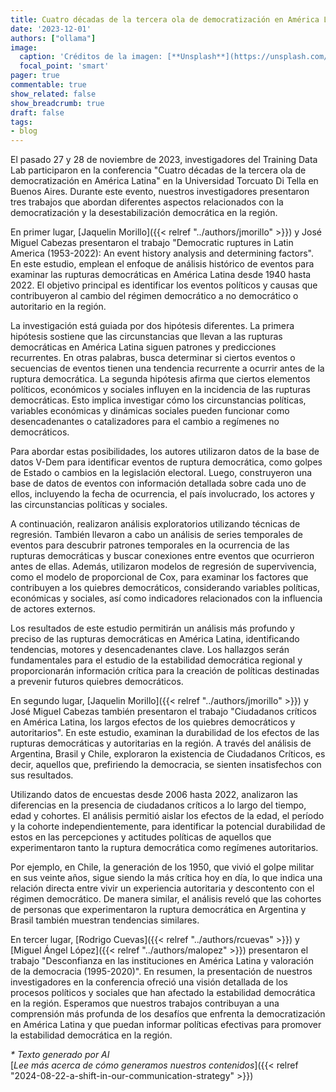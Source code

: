 ```yaml
---
title: Cuatro décadas de la tercera ola de democratización en América Latina. Aportes desde el Training Data Lab
date: '2023-12-01'
authors: ["ollama"]
image:
  caption: 'Créditos de la imagen: [**Unsplash**](https://unsplash.com/photos/cars-on-road-near-city-buildings-during-daytime-QhQ4WgX77G0)'
  focal_point: 'smart'
pager: true
commentable: true
show_related: false
show_breadcrumb: true
draft: false
tags:
- blog
---
```


El pasado 27 y 28 de noviembre de 2023, investigadores del Training Data Lab participaron en la conferencia "Cuatro décadas de la tercera ola de democratización en América Latina" en la Universidad Torcuato Di Tella en Buenos Aires. Durante este evento, nuestros investigadores presentaron tres trabajos que abordan diferentes aspectos relacionados con la democratización y la desestabilización democrática en la región.

<!--more-->

En primer lugar, [Jaquelin Morillo]({{< relref "../authors/jmorillo" >}}) y José Miguel Cabezas presentaron el trabajo "Democratic ruptures in Latin America (1953-2022): An event history analysis and determining factors". En este estudio, emplean el enfoque de análisis histórico de eventos para examinar las rupturas democráticas en América Latina desde 1940 hasta 2022. El objetivo principal es identificar los eventos políticos y causas que contribuyeron al cambio del régimen democrático a no democrático o autoritario en la región.

La investigación está guiada por dos hipótesis diferentes. La primera hipótesis sostiene que las circunstancias que llevan a las rupturas democráticas en América Latina siguen patrones y predicciones recurrentes. En otras palabras, busca determinar si ciertos eventos o secuencias de eventos tienen una tendencia recurrente a ocurrir antes de la ruptura democrática. La segunda hipótesis afirma que ciertos elementos políticos, económicos y sociales influyen en la incidencia de las rupturas democráticas. Esto implica investigar cómo los circunstancias políticas, variables económicas y dinámicas sociales pueden funcionar como desencadenantes o catalizadores para el cambio a regímenes no democráticos.

Para abordar estas posibilidades, los autores utilizaron datos de la base de datos V-Dem para identificar eventos de ruptura democrática, como golpes de Estado o cambios en la legislación electoral. Luego, construyeron una base de datos de eventos con información detallada sobre cada uno de ellos, incluyendo la fecha de ocurrencia, el país involucrado, los actores y las circunstancias políticas y sociales.

A continuación, realizaron análisis exploratorios utilizando técnicas de regresión. También llevaron a cabo un análisis de series temporales de eventos para descubrir patrones temporales en la ocurrencia de las rupturas democráticas y buscar conexiones entre eventos que ocurrieron antes de ellas. Además, utilizaron modelos de regresión de supervivencia, como el modelo de proporcional de Cox, para examinar los factores que contribuyen a los quiebres democráticos, considerando variables políticas, económicas y sociales, así como indicadores relacionados con la influencia de actores externos.

Los resultados de este estudio permitirán un análisis más profundo y preciso de las rupturas democráticas en América Latina, identificando tendencias, motores y desencadenantes clave. Los hallazgos serán fundamentales para el estudio de la estabilidad democrática regional y proporcionarán información crítica para la creación de políticas destinadas a prevenir futuros quiebres democráticos.

En segundo lugar, [Jaquelin Morillo]({{< relref "../authors/jmorillo" >}}) y José Miguel Cabezas también presentaron el trabajo "Ciudadanos críticos en América Latina, los largos efectos de los quiebres democráticos y autoritarios". En este estudio, examinan la durabilidad de los efectos de las rupturas democráticas y autoritarias en la región. A través del análisis de Argentina, Brasil y Chile, exploraron la existencia de Ciudadanos Críticos, es decir, aquellos que, prefiriendo la democracia, se sienten insatisfechos con sus resultados.

Utilizando datos de encuestas desde 2006 hasta 2022, analizaron las diferencias en la presencia de ciudadanos críticos a lo largo del tiempo, edad y cohortes. El análisis permitió aislar los efectos de la edad, el período y la cohorte independientemente, para identificar la potencial durabilidad de estos en las percepciones y actitudes políticas de aquellos que experimentaron tanto la ruptura democrática como regímenes autoritarios.

Por ejemplo, en Chile, la generación de los 1950, que vivió el golpe militar en sus veinte años, sigue siendo la más crítica hoy en día, lo que indica una relación directa entre vivir un experiencia autoritaria y descontento con el régimen democrático. De manera similar, el análisis reveló que las cohortes de personas que experimentaron la ruptura democrática en Argentina y Brasil también muestran tendencias similares.

En tercer lugar, [Rodrigo Cuevas]({{< relref "../authors/rcuevas" >}}) y [Miguel Ángel López]({{< relref "../authors/malopez" >}}) presentaron el trabajo "Desconfianza en las instituciones en América Latina y valoración de la democracia (1995-2020)".  En resumen, la presentación de nuestros investigadores en la conferencia ofreció una visión detallada de los procesos políticos y sociales que han afectado la estabilidad democrática en la región. Esperamos que nuestros trabajos contribuyan a una comprensión más profunda de los desafíos que enfrenta la democratización en América Latina y que puedan informar políticas efectivas para promover la estabilidad democrática en la región.

_* Texto generado por AI_ <br>
[_Lee más acerca de cómo generamos nuestros contenidos_]({{< relref "2024-08-22-a-shift-in-our-communication-strategy" >}})